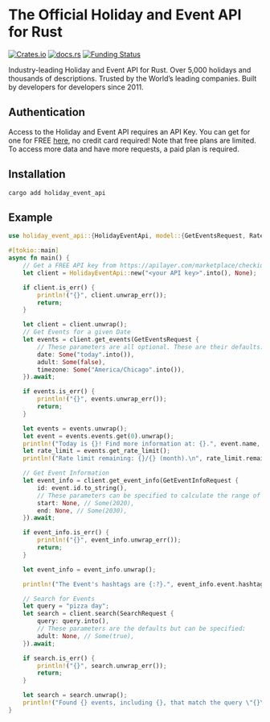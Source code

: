 # The Official Holiday and Event API for Rust

[![Crates.io](https://img.shields.io/crates/v/holiday_event_api)](https://crates.io/crates/holiday_event_api)
[![docs.rs](https://img.shields.io/docsrs/holiday_event_api)](https://docs.rs/holiday_event_api)
[![Funding Status](https://img.shields.io/github/sponsors/westy92)](https://github.com/sponsors/westy92)

Industry-leading Holiday and Event API for Rust. Over 5,000 holidays and thousands of descriptions. Trusted by the World’s leading companies. Built by developers for developers since 2011.

## Authentication

Access to the Holiday and Event API requires an API Key. You can get for one for FREE [here](https://apilayer.com/marketplace/checkiday-api#pricing), no credit card required! Note that free plans are limited. To access more data and have more requests, a paid plan is required.

## Installation

```console
cargo add holiday_event_api
```

## Example

```rust
use holiday_event_api::{HolidayEventApi, model::{GetEventsRequest, RateLimited, GetEventInfoRequest, SearchRequest}};

#[tokio::main]
async fn main() {
    // Get a FREE API key from https://apilayer.com/marketplace/checkiday-api#pricing
    let client = HolidayEventApi::new("<your API key>".into(), None);

    if client.is_err() {
        println!("{}", client.unwrap_err());
        return;
    }

    let client = client.unwrap();
    // Get Events for a given Date
    let events = client.get_events(GetEventsRequest {
        // These parameters are all optional. These are their defaults:
        date: Some("today".into()),
        adult: Some(false),
        timezone: Some("America/Chicago".into()),
    }).await;

    if events.is_err() {
        println!("{}", events.unwrap_err());
        return;
    }

    let events = events.unwrap();
    let event = events.events.get(0).unwrap();
    println!("Today is {}! Find more information at: {}.", event.name, event.url);
    let rate_limit = events.get_rate_limit();
    println!("Rate limit remaining: {}/{} (month).\n", rate_limit.remaining_month, rate_limit.limit_month);

    // Get Event Information
    let event_info = client.get_event_info(GetEventInfoRequest {
        id: event.id.to_string(),
        // These parameters can be specified to calculate the range of event_info.event.occurrences
        start: None, // Some(2020),
        end: None, // Some(2030),
    }).await;

    if event_info.is_err() {
        println!("{}", event_info.unwrap_err());
        return;
    }

    let event_info = event_info.unwrap();

    println!("The Event's hashtags are {:?}.", event_info.event.hashtags);

    // Search for Events
    let query = "pizza day";
    let search = client.search(SearchRequest {
        query: query.into(),
        // These parameters are the defaults but can be specified:
        adult: None, // Some(true),
    }).await;

    if search.is_err() {
        println!("{}", search.unwrap_err());
        return;
    }

    let search = search.unwrap();
    println!("Found {} events, including {}, that match the query \"{}\".", search.events.len(), search.events.first().unwrap().name, query)
}
```
